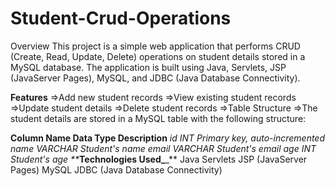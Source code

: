 # Student-Crud-Operations
Overview
This project is a simple web application that performs CRUD (Create, Read, Update, Delete) operations on student details stored in a MySQL database. The application is built using Java, Servlets, JSP (JavaServer Pages), MySQL, and JDBC (Java Database Connectivity).

**Features**
=>Add new student records
=>View existing student records
=>Update student details
=>Delete student records
=>Table Structure
=>The student details are stored in a MySQL table with the following structure:

**Column Name	Data Type	Description**
_id	INT	Primary key, auto-incremented
name	VARCHAR	Student's name
email	VARCHAR	Student's email
age	INT	Student's age
**_**Technologies Used_**_**
Java
Servlets
JSP (JavaServer Pages)
MySQL
JDBC (Java Database Connectivity)
